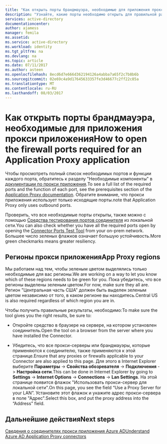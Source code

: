 ```yaml
---
title: "Как открыть порты брандмауэра, необходимые для приложения прокси приложения | Документы Майкрософт"
description: "Узнайте, какие порты необходимо открыть для правильной работы прокси приложения Azure AD."
services: active-directory
documentationcenter: 
author: ajamess
manager: femila
ms.assetid: 
ms.service: active-directory
ms.workload: identity
ms.tgt_pltfrm: na
ms.devlang: na
ms.topic: article
ms.date: 07/11/2017
ms.author: asteen
ms.openlocfilehash: 8ecd6d7e666d362194126a4abba7a65f2c7b8b6b
ms.sourcegitcommit: 02e69c4a9d17645633357fe3d46677c2ff22c85a
ms.translationtype: MT
ms.contentlocale: ru-RU
ms.lasthandoff: 08/03/2017
---
```

# <a name="how-to-open-the-firewall-ports-required-for-an-application-proxy-application"></a><span data-ttu-id="8bad8-103">Как открыть порты брандмауэра, необходимые для приложения прокси приложения</span><span class="sxs-lookup"><span data-stu-id="8bad8-103">How to open the firewall ports required for an Application Proxy application</span></span>

<span data-ttu-id="8bad8-104">Чтобы просмотреть полный список необходимых портов и функции каждого порта, обратитесь к разделу "Необходимые компоненты" в [документации по прокси приложения](https://docs.microsoft.com/azure/active-directory/active-directory-application-proxy-enable).</span><span class="sxs-lookup"><span data-stu-id="8bad8-104">To see a full list of the required ports and the function of each port, see the prerequisites section of the [Application Proxy documentation](https://docs.microsoft.com/azure/active-directory/active-directory-application-proxy-enable).</span></span> <span data-ttu-id="8bad8-105">Обратите внимание, что прокси приложения использует только исходящие порты.</span><span class="sxs-lookup"><span data-stu-id="8bad8-105">note that Application Proxy only uses outbound ports.</span></span>

<span data-ttu-id="8bad8-106">Проверить, что все необходимые порты открыты, также можно с помощью [Средства тестирования портов соединителя](https://aadap-portcheck.connectorporttest.msappproxy.net/) из локальной сети.</span><span class="sxs-lookup"><span data-stu-id="8bad8-106">You can also check whether you have all the required ports open by opening the [Connector Ports Test Tool](https://aadap-portcheck.connectorporttest.msappproxy.net/) from your on-prem network.</span></span> <span data-ttu-id="8bad8-107">Большее число зеленых флажков означает большую устойчивость.</span><span class="sxs-lookup"><span data-stu-id="8bad8-107">More green checkmarks means greater resiliency.</span></span> 

## <a name="app-proxy-regions"></a><span data-ttu-id="8bad8-108">Регионы прокси приложения</span><span class="sxs-lookup"><span data-stu-id="8bad8-108">App Proxy regions</span></span>

<span data-ttu-id="8bad8-109">Мы работаем над тем, чтобы зеленым цветом выделялись только необходимые для вас регионы.</span><span class="sxs-lookup"><span data-stu-id="8bad8-109">We are working on a way to let you know which of these regions needs to be green for you.</span></span> <span data-ttu-id="8bad8-110">Пока убедитесь, что все регионы выделены зеленым цветом.</span><span class="sxs-lookup"><span data-stu-id="8bad8-110">For now, make sure they all are.</span></span> <span data-ttu-id="8bad8-111">Регион "Центральная часть США" должен быть выделен зеленым цветом независимо от того, в каком регионе вы находитесь.</span><span class="sxs-lookup"><span data-stu-id="8bad8-111">Central US is also required regardless of which region you are in.</span></span>

<span data-ttu-id="8bad8-112">Чтобы получить правильные результаты, необходимо:</span><span class="sxs-lookup"><span data-stu-id="8bad8-112">To make sure the tool gives you the right results, be sure to:</span></span>

-   <span data-ttu-id="8bad8-113">Откройте средство в браузере на сервере, на котором установлен соединитель.</span><span class="sxs-lookup"><span data-stu-id="8bad8-113">Open the tool on a browser from the server where you have installed the Connector.</span></span>

-   <span data-ttu-id="8bad8-114">Убедитесь, что все прокси-серверы или брандмауэры, которые применяются к соединителю, также применяются к этой странице.</span><span class="sxs-lookup"><span data-stu-id="8bad8-114">Ensure that any proxies or firewalls applicable to your Connector are also applied to this page.</span></span> <span data-ttu-id="8bad8-115">Для этого в Internet Explorer выберите **Параметры** -&gt; **Свойства обозревателя** -&gt; **Подключения** -&gt; **Настройка сети**.</span><span class="sxs-lookup"><span data-stu-id="8bad8-115">This can be done in Internet Explorer by going to **Settings** -&gt; **Internet Options** -&gt; **Connections** -&gt; **Lan Settings**.</span></span> <span data-ttu-id="8bad8-116">На этой странице появится флажок "Использовать прокси-сервер для локальной сети".</span><span class="sxs-lookup"><span data-stu-id="8bad8-116">On this page, you see the field “Use a Proxy Server for your LAN”.</span></span> <span data-ttu-id="8bad8-117">Установите этот флажок и укажите адрес прокси-сервера в поле "Адрес".</span><span class="sxs-lookup"><span data-stu-id="8bad8-117">Select this box, and put the proxy address into the “Address” field.</span></span>

## <a name="next-steps"></a><span data-ttu-id="8bad8-118">Дальнейшие действия</span><span class="sxs-lookup"><span data-stu-id="8bad8-118">Next steps</span></span>
[<span data-ttu-id="8bad8-119">Сведения о соединителях прокси приложения Azure AD</span><span class="sxs-lookup"><span data-stu-id="8bad8-119">Understand Azure AD Application Proxy connectors</span></span>](application-proxy-understand-connectors.md)
